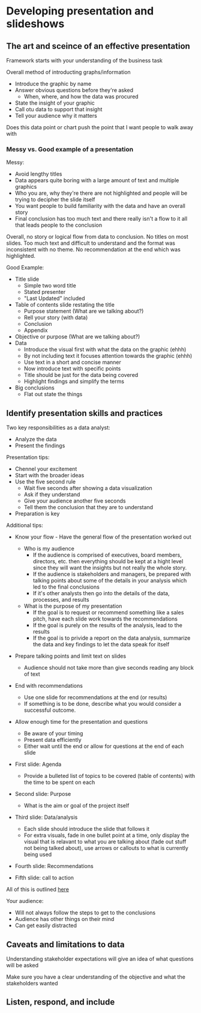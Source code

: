 # Developing presentation and slideshows

## The art and sceince of an effective presentation

Framework starts with your understanding of the business task

Overall method of introducting graphs/information

* Introduce the graphic by name
* Answer obvious questions before they're asked
  * When, where, and how the data was procured
* State the insight of your graphic
* Call otu data to support that insight
* Tell your audience why it matters

Does this data point or chart push the point that I want people to walk away with

### Messy vs. Good example of a presentation

Messy:

* Avoid lengthy titles
* Data appears quite boring with a large amount of text and multiple graphics
* Who you are, why they're there are not highlighted and people will be trying to decipher the slide itself
* You want people to build familiarity with the data and have an overall story
* Final conclusion has too much text and there really isn't a flow to it all that leads people to the conclusion

Overall, no story or logical flow from data to conclusion. No titles on most slides. Too much text and difficult to understand and the format was inconsistent with no theme.  No recommendation at the end which was highlighted.

Good Example:

* Title slide
  * Simple two word title
  * Stated presenter
  * "Last Updated" included
* Table of contents slide restating the title
  * Purpose statement (What are we talking about?)
  * Rell your story (with data)
  * Conclusion
  * Appendix
* Objective or purpose (What are we talking about?)
* Data
  * Introduce the visual first with what the data on the graphic (ehhh)
  * By not including text it focuses attention towards the graphic (ehhh)
  * Use text in a short and concise manner
  * Now introduce text with specific points
  * Title should be just for the data being covered
  * Highlight findings and simplify the terms
* Big conclusions
  * Flat out state the things

## Identify presentation skills and practices

Two key responsibilities as a data analyst:

* Analyze the data
* Present the findings

Presentation tips:

* Chennel your excitement
* Start with the broader ideas
* Use the five second rule
  * Wait five seconds after showing a data visualization
  * Ask if they understand
  * Give your audience another five seconds
  * Tell them the conclusion that they are to understand
* Preparation is key

Additional tips:

* Know your flow - Have the general flow of the presentation worked out
  * Who is my audience
    * If the audience is comprised of executives, board members, directors, etc. then everything should be kept at a hight level since they will want the insights but not really the whole story.
    * If the audience is stakeholders and managers, be prepared with talking points about some of the details in your analysis which led to the final conclusions
    * If it's other analysts then go into the details of the data, processes, and results
  * What is the purpose of my presentation
    * If the goal is to request or recommend something like a sales pitch, have each slide work towards the recommendations
    * If the goal is purely on the results of the analysis, lead to the results
    * If the goal is to privide a report on the data analysis, summarize the data and key findings to let the data speak for itself
* Prepare talking points and limit text on slides
  * Audience should not take more than give seconds reading any block of text
* End with recommendations
  * Use one slide for recommendations at the end (or results)
  * If something is to be done, describe what you would consider a successful outcome.
* Allow enough time for the presentation and questions
  * Be aware of your timing
  * Present data efficiently
  * Either wait until the end or allow for questions at the end of each slide

* First slide: Agenda
  * Provide a bulleted list of topics to be covered (table of contents) with the time to be spent on each
* Second slide: Purpose
  * What is the aim or goal of the project itself
* Third slide: Data/analysis
  * Each slide should introduce the slide that follows it
  * For extra visuals, fade in one bullet point at a time, only display the visual that is relavant to what you are talking about (fade out stuff not being talked about), use arrows or callouts to what is currently being used
* Fourth slide: Recommendations
* Fifth slide: call to action

All of this is outlined [here](https://d18ky98rnyall9.cloudfront.net/_LwuiIoNSYq8LoiKDUmKxw_e8ff903b66b943ddaea3b8517fe8a3af_Sharing-your-data-findings-in-presentations-_-Tips-and-Tricks.pdf?Expires=1661385600&Signature=SRyOKmenlcTQXAapOJRN6YSU02q9vgkW99sBbbDTri6YTHWTnkRtuWmvURqIHQI4M4AnwsDY5OKfbmPpE263L7sqnryN7K9KeBTCLhjunaotawAF4cCtxsn1ITCiff6YHqDY2mzdpZmiSei5cp7jzupOx1WIeObCRT35QYcFPFs_&Key-Pair-Id=APKAJLTNE6QMUY6HBC5A)

Your audience:

* Will not always follow the steps to get to the conclusions
* Audience has other things on their mind
* Can get easily distracted

## Caveats and limitations to data

Understanding stakeholder expectations will give an idea of what questions will be asked

Make sure you have a clear understanding of the objective and what the stakeholders wanted

## Listen, respond, and include